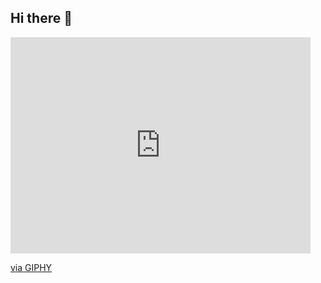 ## Hi there 👋

<!--
**Pablomicheletti/Pablomicheletti** is a ✨ _special_ ✨ repository because its `README.md` (this file) appears on your GitHub profile.

Here are some ideas to get you started:

- 🔭 I’m currently working on ...
- 🌱 I’m currently learning ...
- 👯 I’m looking to collaborate on ...
- 🤔 I’m looking for help with ...
- 💬 Ask me about ...
- 📫 How to reach me: ...
- 😄 Pronouns: ...
- ⚡ Fun fact: ...
-->
<iframe src="https://giphy.com/embed/BSZDtI9gigvR4DK1Bq" width="480" height="346" style="" frameBorder="0" class="giphy-embed" allowFullScreen></iframe><p><a href="https://giphy.com/gifs/BSZDtI9gigvR4DK1Bq">via GIPHY</a></p>
